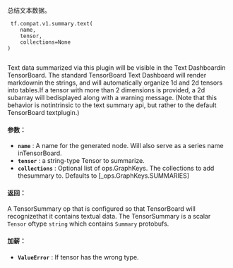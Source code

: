 总结文本数据。

```
 tf.compat.v1.summary.text(
    name,
    tensor,
    collections=None
)
 
```

Text data summarized via this plugin will be visible in the Text Dashboardin TensorBoard. The standard TensorBoard Text Dashboard will render markdownin the strings, and will automatically organize 1d and 2d tensors into tables.If a tensor with more than 2 dimensions is provided, a 2d subarray will bedisplayed along with a warning message. (Note that this behavior is notintrinsic to the text summary api, but rather to the default TensorBoard textplugin.)

#### 参数：
- **`name`** : A name for the generated node. Will also serve as a series name inTensorBoard.
- **`tensor`** : a string-type Tensor to summarize.
- **`collections`** : Optional list of ops.GraphKeys.  The collections to add thesummary to.  Defaults to [_ops.GraphKeys.SUMMARIES]


#### 返回：
A TensorSummary op that is configured so that TensorBoard will recognizethat it contains textual data. The TensorSummary is a scalar  `Tensor`  oftype  `string`  which contains  `Summary`  protobufs.

#### 加薪：
- **`ValueError`** : If tensor has the wrong type.
